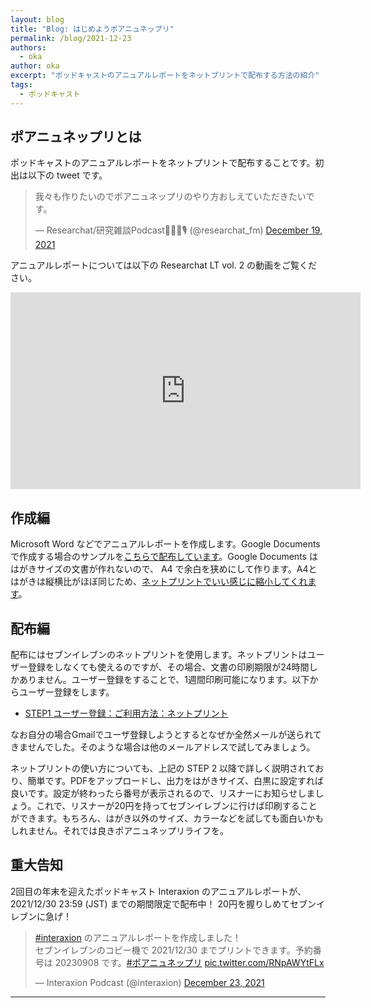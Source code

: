 ```yaml
---
layout: blog
title: "Blog: はじめようポアニュネップリ"
permalink: /blog/2021-12-23
authors:
  - oka
author: oka
excerpt: "ポッドキャストのアニュアルレポートをネットプリントで配布する方法の紹介"
tags:
  - ポッドキャスト
---
```


## ポアニュネップリとは

ポッドキャストのアニュアルレポートをネットプリントで配布することです。初出は以下の tweet です。

<blockquote class="twitter-tweet tw-align-center"><p lang="ja" dir="ltr">我々も作りたいのでポアニュネップリのやり方おしえていただきたいです。</p>&mdash; Researchat/研究雑談Podcast🧐🔬🦠🎙 (@researchat_fm) <a href="https://twitter.com/researchat_fm/status/1472635358026342416?ref_src=twsrc%5Etfw">December 19, 2021</a>
</blockquote> <script async src="https://platform.twitter.com/widgets.js" charset="utf-8"></script>

アニュアルレポートについては以下の Researchat LT vol. 2 の動画をご覧ください。

<div style="text-align: center;">
<iframe width="560" height="315" src="https://www.youtube.com/embed/8st6KoYsnP0?start=1046" title="YouTube video player" frameborder="0" allow="accelerometer; autoplay; clipboard-write; encrypted-media; gyroscope; picture-in-picture" allowfullscreen></iframe>
</div>

## 作成編

Microsoft Word などでアニュアルレポートを作成します。Google Documents で作成する場合のサンプルを[こちらで配布しています](https://docs.google.com/document/d/1jD2xMqcktRi8fl3Qswjimv2CkfUUjspElJrfxkEjrxk/edit?usp=sharing)。Google Documents ははがきサイズの文書が作れないので、 A4 で余白を狭めにして作ります。A4とはがきは縦横比がほぼ同じため、[ネットプリントでいい感じに縮小してくれます](https://www.printing.ne.jp/support/attention.html#printspec)。

## 配布編

配布にはセブンイレブンのネットプリントを使用します。ネットプリントはユーザー登録をしなくても使えるのですが、その場合、文書の印刷期限が24時間しかありません。ユーザー登録をすることで、1週間印刷可能になります。以下からユーザー登録をします。

- [STEP1 ユーザー登録：ご利用方法：ネットプリント](https://www.printing.ne.jp/support/flow/flow_step1.html)

なお自分の場合Gmailでユーザ登録しようとするとなぜか全然メールが送られてきませんでした。そのような場合は他のメールアドレスで試してみましょう。

ネットプリントの使い方についても、上記の STEP 2 以降で詳しく説明されており、簡単です。PDFをアップロードし、出力をはがきサイズ、白黒に設定すれば良いです。設定が終わったら番号が表示されるので、リスナーにお知らせしましょう。これで、リスナーが20円を持ってセブンイレブンに行けば印刷することができます。もちろん、はがき以外のサイズ、カラーなどを試しても面白いかもしれません。それでは良きポアニュネップリライフを。

## 重大告知

2回目の年末を迎えたポッドキャスト Interaxion のアニュアルレポートが、 2021/12/30 23:59 (JST) までの期間限定で配布中！ 20円を握りしめてセブンイレブンに急げ！

<blockquote class="twitter-tweet tw-align-center"><p lang="ja" dir="ltr"><a href="https://twitter.com/hashtag/interaxion?src=hash&amp;ref_src=twsrc%5Etfw">#interaxion</a> のアニュアルレポートを作成しました！<br>セブンイレブンのコピー機で 2021/12/30 までプリントできます。予約番号は 20230908 です。<a href="https://twitter.com/hashtag/%E3%83%9D%E3%82%A2%E3%83%8B%E3%83%A5%E3%83%8D%E3%83%83%E3%83%97%E3%83%AA?src=hash&amp;ref_src=twsrc%5Etfw">#ポアニュネップリ</a> <a href="https://t.co/RNpAWYtFLx">pic.twitter.com/RNpAWYtFLx</a></p>&mdash; Interaxion Podcast (@interaxion) <a href="https://twitter.com/interaxion/status/1473967978329030668?ref_src=twsrc%5Etfw">December 23, 2021</a>
</blockquote> <script async src="https://platform.twitter.com/widgets.js" charset="utf-8"></script>

---
